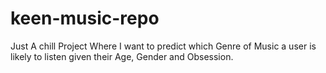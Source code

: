 # keen-music-repo
Just A chill Project Where I want to predict which Genre of Music a user is likely to listen given their 
Age, Gender and Obsession.
